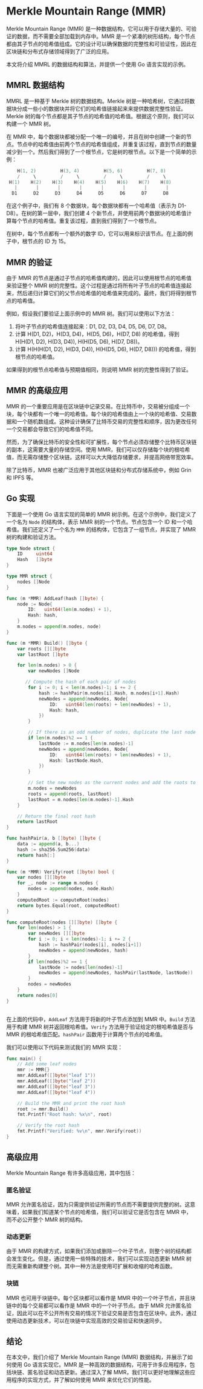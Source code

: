 # Merkle Mountain Range (MMR)

Merkle Mountain Range (MMR) 是一种数据结构，它可以用于存储大量的、可验证的数据，而不需要全部加载到内存中。MMR 是一个紧凑的树形结构，每个节点都由其子节点的哈希值组成。它的设计可以确保数据的完整性和可验证性，因此在区块链和分布式存储领域得到了广泛的应用。

本文将介绍 MMRL 的数据结构和算法，并提供一个使用 Go 语言实现的示例。

## MMRL 数据结构

MMRL 是一种基于 Merkle 树的数据结构。Merkle 树是一种哈希树，它通过将数据块分成一些小的数据块并将它们的哈希值链接起来来提供数据完整性验证。Merkle 树的每个节点都是其子节点的哈希值的哈希值。根据这个原则，我们可以构建一个 MMR 树。

在 MMR 中，每个数据块都被分配一个唯一的编号，并且在树中创建一个新的节点。节点中的哈希值由前两个节点的哈希值组成，并重复该过程，直到节点的数量减少到一个。然后我们得到了一个根节点，它是树的根节点。以下是一个简单的示例：

```GO
    H(1, 2)         H(3, 4)         H(5, 6)         H(7, 8)
    /     \         /     \         /     \         /     \
 H(1)    H(2)    H(3)    H(4)    H(5)    H(6)    H(7)    H(8)
   |       |       |       |       |       |       |       |
  D1      D2      D3      D4      D5      D6      D7      D8

```

在这个例子中，我们有 8 个数据块，每个数据块都有一个哈希值（表示为 D1-D8）。在树的第一层中，我们创建 4 个新节点，并使用前两个数据块的哈希值计算每个节点的哈希值。重复该过程，直到我们得到了一个根节点。

在树中，每个节点都有一个额外的数字 ID，它可以用来标识该节点。在上面的例子中，根节点的 ID 为 15。

## MMR 的验证

由于 MMR 的节点是通过子节点的哈希值构建的，因此可以使用根节点的哈希值来验证整个 MMR 树的完整性。这个过程是通过将所有叶子节点的哈希值连接起来，然后递归计算它们的父节点哈希值的哈希值来完成的。最终，我们将得到根节点的哈希值。

例如，假设我们要验证上面示例中的 MMR 树。我们可以使用以下方法：

1. 将叶子节点的哈希值连接起来：D1, D2, D3, D4, D5, D6, D7, D8。
2. 计算 H(D1, D2)，H(D3, D4)，H(D5, D6)，H(D7, D8) 的哈希值，得到 H(H(D1, D2), H(D3, D4)), H(H(D5, D6), H(D7, D8))。
3. 计算 H(H(H(D1, D2), H(D3, D4)), H(H(D5, D6), H(D7, D8))) 的哈希值，得到根节点的哈希值。

如果得到的根节点哈希值与预期值相同，则说明 MMR 树的完整性得到了验证。

## MMR 的高级应用

MMR 的一个重要应用是在区块链中记录交易。在比特币中，交易被分组成一个块，每个块都有一个唯一的哈希值。每个块的哈希值由上一个块的哈希值、交易数据和一个随机数组成。这种设计确保了比特币交易的完整性和顺序，因为更改任何一个交易都会导致它们的哈希值不同。

然而，为了确保比特币的安全性和可扩展性，每个节点必须存储整个比特币区块链的副本，这需要大量的存储空间。使用 MMR，我们可以仅存储每个块的根哈希值，而无需存储整个区块链。这样可以大大降低存储要求，并提高网络带宽效率。

除了比特币，MMR 也被广泛应用于其他区块链和分布式存储系统中，例如 Grin 和 IPFS 等。

## Go 实现

下面是一个使用 Go 语言实现的简单的 MMR 树示例。在这个示例中，我们定义了一个名为 `Node` 的结构体，表示 MMR 树的一个节点。节点包含一个 ID 和一个哈希值。我们还定义了一个名为 `MMR` 的结构体，它包含了一组节点，并实现了 MMR 树的构建和验证方法。

```GO
type Node struct {
    ID     uint64
    Hash   []byte
}

type MMR struct {
    nodes []Node
}

func (m *MMR) AddLeaf(hash []byte) {
    node := Node{
        ID:   uint64(len(m.nodes) + 1),
        Hash: hash,
    }
    m.nodes = append(m.nodes, node)
}

func (m *MMR) Build() []byte {
    var roots [][]byte
    var lastRoot []byte

    for len(m.nodes) > 0 {
        var newNodes []Node

       // Compute the hash of each pair of nodes
        for i := 0; i < len(m.nodes)-1; i += 2 {
            hash := hashPair(m.nodes[i].Hash, m.nodes[i+1].Hash)
            newNodes = append(newNodes, Node{
                ID:   uint64(len(roots) + len(newNodes) + 1),
                Hash: hash,
            })
        }

        // If there is an odd number of nodes, duplicate the last node
        if len(m.nodes)%2 == 1 {
            lastNode := m.nodes[len(m.nodes)-1]
            newNodes = append(newNodes, Node{
                ID:   uint64(len(roots) + len(newNodes) + 1),
                Hash: lastNode.Hash,
            })
        }

        // Set the new nodes as the current nodes and add the roots to the list
        m.nodes = newNodes
        roots = append(roots, lastRoot)
        lastRoot = m.nodes[len(m.nodes)-1].Hash
    }

    // Return the final root hash
    return lastRoot
}

func hashPair(a, b []byte) []byte {
    data := append(a, b...)
    hash := sha256.Sum256(data)
    return hash[:]
}

func (m *MMR) Verify(root []byte) bool {
    var nodes [][]byte
    for _, node := range m.nodes {
        nodes = append(nodes, node.Hash)
    }
    computedRoot := computeRoot(nodes)
    return bytes.Equal(root, computedRoot)
}

func computeRoot(nodes [][]byte) []byte {
    for len(nodes) > 1 {
        var newNodes [][]byte
        for i := 0; i < len(nodes)-1; i += 2 {
            hash := hashPair(nodes[i], nodes[i+1])
            newNodes = append(newNodes, hash)
        }
        if len(nodes)%2 == 1 {
            lastNode := nodes[len(nodes)-1]
            newNodes = append(newNodes, hashPair(lastNode, lastNode))
        }
        nodes = newNodes
    }
    return nodes[0]
}
      

```

在上面的代码中，`AddLeaf` 方法用于将新的叶子节点添加到 MMR 中。`Build` 方法用于构建 MMR 树并返回根哈希值。`Verify` 方法用于验证给定的根哈希值是否与 MMR 的根哈希值匹配。`hashPair` 函数用于计算两个节点的哈希值。

我们可以使用以下代码来测试我们的 MMR 实现：

```GO
func main() {
    // Add some leaf nodes
    mmr := MMR{}
    mmr.AddLeaf([]byte("leaf 1"))
    mmr.AddLeaf([]byte("leaf 2"))
    mmr.AddLeaf([]byte("leaf 3"))
    mmr.AddLeaf([]byte("leaf 4"))

    // Build the MMR and print the root hash
    root := mmr.Build()
    fmt.Printf("Root hash: %x\n", root)

    // Verify the root hash
    fmt.Printf("Verified: %v\n", mmr.Verify(root))
}

```

## 高级应用

Merkle Mountain Range 有许多高级应用，其中包括：

### 匿名验证

MMR 允许匿名验证，因为只需提供验证所需的节点而不需要提供完整的树。这意味着，如果我们知道某个节点的哈希值，我们可以验证它是否包含在 MMR 中，而不必公开整个 MMR 树的结构。

### 动态更新

由于 MMR 的构建方式，如果我们添加或删除一个叶子节点，则整个树的结构都会发生变化。但是，通过使用一些特殊的技术，我们可以实现动态更新 MMR 树而无需重新构建整个树。其中一种方法是使用可扩展和收缩的哈希函数。

### 块链

MMR 也可用于块链中。每个区块都可以看作是 MMR 中的一个叶子节点，并且块链中的每个交易都可以看作是 MMR 中的一个叶子节点。由于 MMR 允许匿名验证，因此可以在不公开所有交易的情况下验证交易是否包含在区块中。此外，通过使用动态更新技术，可以在块链中实现高效的交易验证和快速同步。

## 结论

在本文中，我们介绍了 Merkle Mountain Range (MMR) 数据结构，并展示了如何使用 Go 语言实现它。MMR 是一种高效的数据结构，可用于许多应用程序，包括块链、匿名验证和动态更新。通过深入了解 MMR，我们可以更好地理解这些应用程序的实现方式，并了解如何使用 MMR 来优化它们的性能。